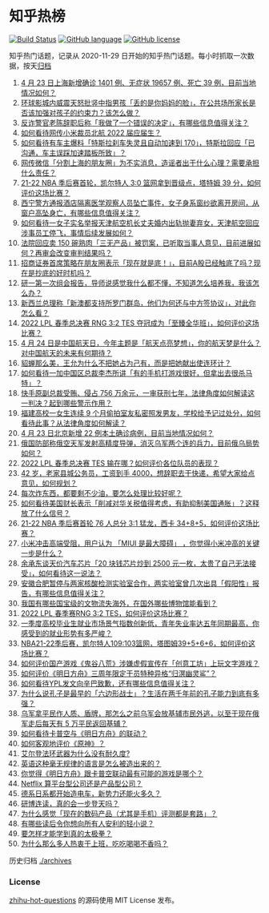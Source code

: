# 知乎热榜
[![Build Status](https://github.com/ToWeLong/zhihu-hot-questions/workflows/CI/badge.svg)](https://github.com/ToWeLong/zhihu-hot-questions/actions)
[![GitHub language](https://img.shields.io/badge/language-golang-orange.svg)](https://golang.org/)
[![GitHub license](https://img.shields.io/github/license/ToWeLong/zhihu-hot-questions)](https://github.com/ToWeLong/zhihu-hot-questions/blob/main/LICENSE)

知乎热门话题，记录从 2020-11-29 日开始的知乎热门话题。每小时抓取一次数据，按天[归档](./archives)

<!-- BEGIN -->

1. [4 月 23 日上海新增确诊 1401 例、无症状 19657 例、死亡 39 例，目前当地情况如何？](https://www.zhihu.com/question/529702303)
1. [环球影城内威震天怒批竖中指男孩「丢的是你妈妈的脸」，在公共场所家长是否该加强对孩子的约束力？该怎么做？](https://www.zhihu.com/question/529558317)
1. [反诈警官老陈辞职后称「我做了一个错误的决定」，有哪些信息值得关注？](https://www.zhihu.com/question/529568862)
1. [如何看待网传小米裁员北航 2022 届应届生？](https://www.zhihu.com/question/529519688)
1. [如何看待有车主爆料「特斯拉刹车失灵且自动加速到 170」，特斯拉回应「已沟通，车主误踩加速踏板所致」？](https://www.zhihu.com/question/529634212)
1. [网传微信「分割上海的朋友圈」为不实消息，造谣者出于什么心理？需要承担什么责任？](https://www.zhihu.com/question/529581672)
1. [21-22 NBA 季后赛首轮，凯尔特人 3:0 篮网拿到晋级点，塔特姆 39 分，如何评价这场比赛？](https://www.zhihu.com/question/529700487)
1. [西宁警方通报酒店隔离医学观察人员坠亡事件，女子身系窗纱欲离开房间，从窗户高坠身亡，有哪些信息值得关注？](https://www.zhihu.com/question/529572986)
1. [如何看待一女子实名举报天津航空机长丈夫婚内出轨抛妻弃女，天津航空回应涉事员工停飞，事情后续发展如何？](https://www.zhihu.com/question/529655507)
1. [法院回应卖 150 碗熟肉「三无产品」被罚案，已听取当事人意见，目前进展如何？再审会改变审判结果吗？](https://www.zhihu.com/question/529553936)
1. [招商证券首席策略在朋友圈表示「现在就是底！」，目前A股已经触底了吗？现在是抄底的好时机吗？](https://www.zhihu.com/question/529425809)
1. [研一第一次组会报告，导师说感觉我什么都不懂，不知道怎么培养我，我该怎么办？](https://www.zhihu.com/question/501944863)
1. [新西兰总理称「新澳都支持所罗门群岛，他们为何还与中方签协议」，对此你怎么看？](https://www.zhihu.com/question/529301045)
1. [2022 LPL 春季总决赛 RNG 3:2 TES 夺冠成为「至臻全华班」，如何评价这场比赛？](https://www.zhihu.com/question/529623574)
1. [4 月 24 日是中国航天日，今年主题是「航天点亮梦想」，你的航天梦是什么？对中国航天的未来有何期待？](https://www.zhihu.com/question/529243501)
1. [貂蝉那么美，王允为什么不把她占为己有，而是把她献出使连环计？](https://www.zhihu.com/question/365579996)
1. [如何看待一加中国区总裁李杰所讲「有的手机打游戏很好，但拿出去很杀马特」？](https://www.zhihu.com/question/529342812)
1. [快手原副总裁受贿、侵占 756 万余元，一审获刑七年，法律角度如何解读这一判决？起到哪些警示作用？](https://www.zhihu.com/question/529554970)
1. [福建高校一女生连续 9 个月偷拍室友私密照发男友，学校给予记过处分，如何看待此事？从法律角度如何解读？](https://www.zhihu.com/question/529469466)
1. [4 月 23 日北京新增 22 例本土确诊病例，目前当地情况如何？](https://www.zhihu.com/question/529702798)
1. [俄国防部称俄空天军发射高精度导弹，消灭乌军两个连的兵力，目前俄乌局势如何？](https://www.zhihu.com/question/529631923)
1. [2022 LPL 春季总决赛 TES 输在哪？如何评价各位队员的表现？](https://www.zhihu.com/question/529651946)
1. [42 岁，老家县城公务员，工资到手 4000，想辞职去干快递，希望大家给点意见，如何规划？](https://www.zhihu.com/question/529166697)
1. [每次炸东西，都要剩不少油，要怎么处理比较好呢？](https://www.zhihu.com/question/394827046)
1. [如何看待美国财长表示「削减对华关税值得考虑，有助抑制美国通胀」？这释放了什么信号？](https://www.zhihu.com/question/529628984)
1. [21-22 NBA 季后赛首轮 76 人总分 3:1 猛龙，西卡 34+8+5，如何评价这场比赛？](https://www.zhihu.com/question/529694235)
1. [小米冲击高端受阻，用户认为 「MIUI 是最大障碍」 ，你觉得小米冲高的关键一步是什么？](https://www.zhihu.com/question/529435642)
1. [余承东谈天价汽车芯片「20 块钱芯片炒到 2500 元一枚，太贵了自己无法接受」，如何看待这一说法？](https://www.zhihu.com/question/528985468)
1. [安徽合肥暂停与两家核酸检测实验室合作，两实验室曾几次出具「假阳性」报告，有哪些信息值得关注？](https://www.zhihu.com/question/529583882)
1. [我国有哪些国宝级的文物流失海外，在国外哪些博物馆能看到？](https://www.zhihu.com/question/44807668)
1. [2022 LPL 春季赛RNG 3:2 TES，如何评价这场比赛？](https://www.zhihu.com/question/529602531)
1. [一季度高校毕业生就业市场景气指数创新低，青年失业率达五年同期最高，你感受到的就业形势有多严峻？](https://www.zhihu.com/question/529582502)
1. [NBA21-22季后赛，凯尔特人109:103篮网，塔图姆39+5+6+6，如何评价这场比赛？](https://www.zhihu.com/question/529714532)
1. [如何评价国产游戏《鬼谷八荒》涉嫌虚假宣传在「创意工坊」上玩文字游戏？](https://www.zhihu.com/question/529089073)
1. [如何评价《明日方舟》三周年限定干员特种异格“归溟幽灵鲨”？](https://www.zhihu.com/question/529354995)
1. [如何看待YPL发文向辛巴致歉，还有哪些信息值得关注？](https://www.zhihu.com/question/529651212)
1. [为什么说孔子是最早的「六边形战士」？生活在两千年前的孔子能力到底有多强？](https://www.zhihu.com/question/529598633)
1. [乌军拿平民作人质、盾牌，那怎么之前乌军会放基辅市民外逃，以至于现在俄军走后每天有 5 万平民返回基辅？](https://www.zhihu.com/question/528843840)
1. [如何看待卡普空与《明日方舟》的联动？](https://www.zhihu.com/question/529647633)
1. [如何客观地评价《原神》？](https://www.zhihu.com/question/464579154)
1. [艾尔登法环武器为什么没有耐久度?](https://www.zhihu.com/question/529021247)
1. [英语这种毫无规律的语言是怎么被造出来的？](https://www.zhihu.com/question/523005869)
1. [你觉得《明日方舟》跟卡普空联动最有可能的游戏是哪个？](https://www.zhihu.com/question/529639427)
1. [Netflix 算平台型公司还是产品型公司？](https://www.zhihu.com/question/529216336)
1. [德系日系都开始造电车，新势力还能火多久？](https://www.zhihu.com/question/528627583)
1. [研博连读，真的会一步登天吗？](https://www.zhihu.com/question/526668121)
1. [为什么感觉「现在的数码产品（尤其是手机）评测都是套路」？](https://www.zhihu.com/question/46992022)
1. [有哪些读后令你想向所有人安利的轻小说？](https://www.zhihu.com/question/528687928)
1. [要怎样才能学到真的太极拳？](https://www.zhihu.com/question/389385732)
1. [为什么那么多人热衷于上班，吃吃喝喝不香吗？](https://www.zhihu.com/question/528604178)

<!-- END -->

历史归档 [./archives](./archives)


### License
[zhihu-hot-questions](https://github.com/towelong/zhihu-hot-questions) 的源码使用 MIT License 发布。